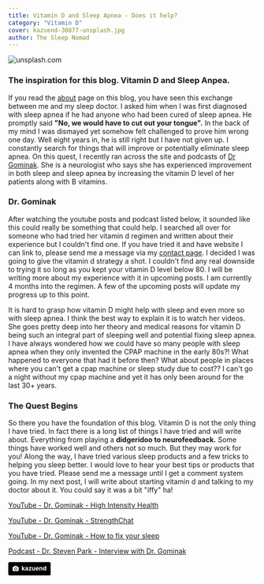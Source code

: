 ```yaml
---
title: Vitamin D and Sleep Apnea - Does it help?
category: "Vitamin D"
cover: kazuend-30877-unsplash.jpg
author: The Sleep Nomad
---
```


![unsplash.com](./kazuend-30877-unsplash.jpg)

### The inspiration for this blog. Vitamin D and Sleep Anpea.

If you read the [about](/about/) page on this blog, you have seen this exchange between me and my sleep doctor. I asked him when I was first diagnosed with sleep apnea if he had anyone who had been cured of sleep apnea. He promptly said **"No, we would have to cut out your tongue".** In the back of my mind I was dismayed yet somehow felt challenged to prove him wrong one day. Well eight years in, he is still right but I have not given up. I constantly search for things that will improve or potentially eliminate sleep apnea. On this quest, I recently ran across the site and podcasts of [Dr Gominak](https://drgominak.com/). She is a neurologist who says she has experienced improvement in both sleep and sleep apnea by increasing the vitamin D level of her patients along with B vitamins.

### Dr. Gominak

After watching the youtube posts and podcast listed below, it sounded like this could really be something that could help. I searched all over for someone who had tried her vitamin d regimen and written about their experience but I couldn't find one. If you have tried it and have website I can link to, please send me a message via my [contact page](/contact/). I decided I was going to give the vitamin d strategy a shot. I couldn't find any real downside to trying it so long as you kept your vitamin D level below 80. I will be writing more about my experience with it in upcoming posts. I am currently 4 months into the regimen. A few of the upcoming posts will update my progress up to this point.

It is hard to grasp how vitamin D might help with sleep and even more so with sleep apnea. I think the best way to explain it is to watch her videos. She goes pretty deep into her theory and medical reasons for vitamin D being such an integral part of sleeping well and potential fixing sleep apnea. I have always wondered how we could have so many people with sleep apnea when they only invented the CPAP machine in the early 80s?! What happened to everyone that had it before then? What about people in places where you can't get a cpap machine or sleep study due to cost?? I can't go a night without my cpap machine and yet it has only been around for the last 30+ years.

### The Quest Begins

So there you have the foundation of this blog. Vitamin D is not the only thing I have tried. In fact there is a long list of things I have tried and will write about. Everything from playing a **didgeridoo to neurofeedback.** Some things have worked well and others not so much. But they may work for you! Along the way, I have tried various sleep products and a few tricks to helping you sleep better. I would love to hear your best tips or products that you have tried. Please send me a message until I get a comment system going. In my next post, I will write about starting vitamin d and talking to my doctor about it. You could say it was a bit "iffy" ha!

[YouTube - Dr. Gominak - High Intensity Health](https://www.youtube.com/watch?v=74F22bjBmqE)

[YouTube - Dr. Gominak - StrengthChat](https://www.youtube.com/watch?v=DeJM2SDkKn4)

[YouTube - Dr. Gominak - How to fix your sleep](https://www.youtube.com/watch?v=uj8FTWCb010)

[Podcast - Dr. Steven Park - Interview with Dr. Gominak](http://doctorstevenpark.com/?s=gominak)

<a style="background-color:black;color:white;text-decoration:none;padding:4px 6px;font-family:-apple-system, BlinkMacSystemFont, &quot;San Francisco&quot;, &quot;Helvetica Neue&quot;, Helvetica, Ubuntu, Roboto, Noto, &quot;Segoe UI&quot;, Arial, sans-serif;font-size:12px;font-weight:bold;line-height:1.2;display:inline-block;border-radius:3px" href="https://unsplash.com/@kazuend?utm_medium=referral&amp;utm_campaign=photographer-credit&amp;utm_content=creditBadge" target="_blank" rel="noopener noreferrer" title="Download free do whatever you want high-resolution photos from kazuend"><span style="display:inline-block;padding:2px 3px"><svg xmlns="http://www.w3.org/2000/svg" style="height:12px;width:auto;position:relative;vertical-align:middle;top:-1px;fill:white" viewBox="0 0 32 32"><title>unsplash-logo</title><path d="M20.8 18.1c0 2.7-2.2 4.8-4.8 4.8s-4.8-2.1-4.8-4.8c0-2.7 2.2-4.8 4.8-4.8 2.7.1 4.8 2.2 4.8 4.8zm11.2-7.4v14.9c0 2.3-1.9 4.3-4.3 4.3h-23.4c-2.4 0-4.3-1.9-4.3-4.3v-15c0-2.3 1.9-4.3 4.3-4.3h3.7l.8-2.3c.4-1.1 1.7-2 2.9-2h8.6c1.2 0 2.5.9 2.9 2l.8 2.4h3.7c2.4 0 4.3 1.9 4.3 4.3zm-8.6 7.5c0-4.1-3.3-7.5-7.5-7.5-4.1 0-7.5 3.4-7.5 7.5s3.3 7.5 7.5 7.5c4.2-.1 7.5-3.4 7.5-7.5z"></path></svg></span><span style="display:inline-block;padding:2px 3px">kazuend</span></a>
